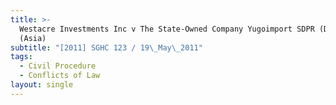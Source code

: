 ```yaml
---
title: >-
  Westacre Investments Inc v The State-Owned Company Yugoimport SDPR (Deuteron
  (Asia)
subtitle: "[2011] SGHC 123 / 19\_May\_2011"
tags:
  - Civil Procedure
  - Conflicts of Law
layout: single
---
```



